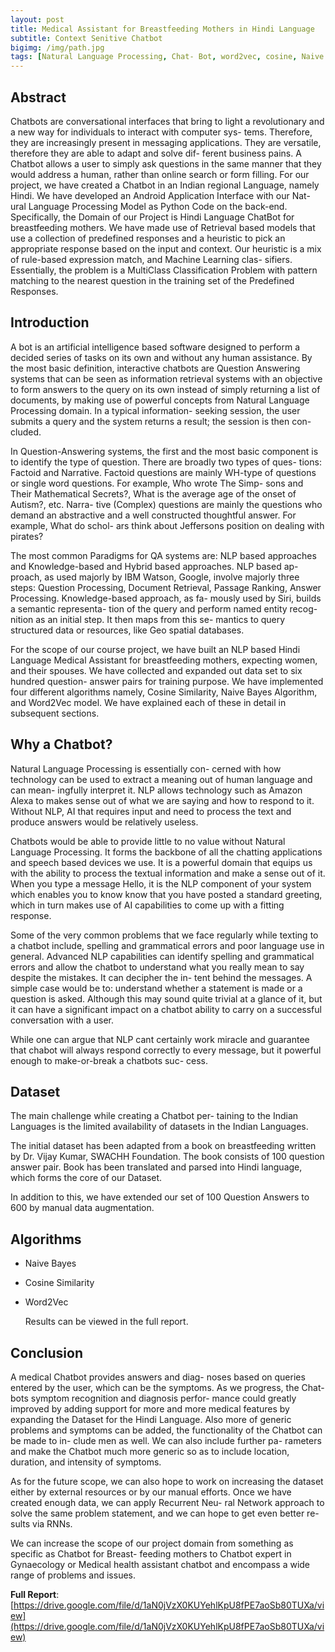 ```yaml
---
layout: post
title: Medical Assistant for Breastfeeding Mothers in Hindi Language
subtitle: Context Senitive Chatbot
bigimg: /img/path.jpg
tags: [Natural Language Processing, Chat- Bot, word2vec, cosine, Naive Bayes]
---
```


## Abstract
Chatbots are conversational interfaces that bring to light a revolutionary and a new way for individuals to interact with computer sys- tems. Therefore, they are increasingly present in messaging applications. They are versatile, therefore they are able to adapt and solve dif- ferent business pains. A Chatbot allows a user to simply ask questions in the same manner that they would address a human, rather than online search or form filling. For our project, we have created a Chatbot in an Indian regional Language, namely Hindi. We have developed an Android Application Interface with our Nat- ural Language Processing Model as Python Code on the back-end. Specifically, the Domain of our Project is Hindi Language ChatBot for breastfeeding mothers. We have made use of Retrieval based models that use a collection of predefined responses and a heuristic to pick an appropriate response based on the input and context. Our heuristic is a mix of rule-based expression match, and Machine Learning clas- sifiers. Essentially, the problem is a MultiClass Classification Problem with pattern matching to the nearest question in the training set of the Predefined Responses.

## Introduction
A bot is an artificial intelligence based software designed to perform a decided series of tasks on its own and without any human assistance. By the most basic definition, interactive chatbots are Question Answering systems that can be seen as information retrieval systems with an objective to form answers to the query on its own instead of simply returning a list of documents, by making use of powerful concepts from Natural Language Processing domain. In a typical information- seeking session, the user submits a query and the system returns a result; the session is then con- cluded.

In Question-Answering systems, the first and the most basic component is to identify the type of question. There are broadly two types of ques- tions: Factoid and Narrative. Factoid questions are mainly WH-type of questions or single word questions. For example, Who wrote The Simp- sons and Their Mathematical Secrets?, What is the average age of the onset of Autism?, etc. Narra- tive (Complex) questions are mainly the questions who demand an abstractive and a well constructed thoughtful answer. For example, What do schol- ars think about Jeffersons position on dealing with pirates?

The most common Paradigms for QA systems are: NLP based approaches and Knowledge-based and Hybrid based approaches. NLP based ap- proach, as used majorly by IBM Watson, Google, involve majorly three steps: Question Processing, Document Retrieval, Passage Ranking, Answer Processing. Knowledge-based approach, as fa- mously used by Siri, builds a semantic representa- tion of the query and perform named entity recog- nition as an initial step. It then maps from this se- mantics to query structured data or resources, like Geo spatial databases. 

For the scope of our course project, we have built an NLP based Hindi Language Medical Assistant for breastfeeding mothers, expecting women, and their spouses. We have collected and expanded out data set to six hundred question- answer pairs for training purpose. We have implemented four different algorithms namely, Cosine Similarity, Naive Bayes Algorithm, and Word2Vec model. We have explained each of these in detail in subsequent sections.

## Why a Chatbot?

Natural Language Processing is essentially con- cerned with how technology can be used to extract a meaning out of human language and can mean- ingfully interpret it. NLP allows technology such as Amazon Alexa to makes sense out of what we are saying and how to respond to it. Without NLP, AI that requires input and need to process the text and produce answers would be relatively useless. 

Chatbots would be able to provide little to no value without Natural Language Processing. It forms the backbone of all the chatting applications and speech based devices we use. It is a powerful domain that equips us with the ability to process the textual information and make a sense out of it. When you type a message Hello, it is the NLP component of your system which enables you to know know that you have posted a standard greeting, which in turn makes use of AI capabilities to come up with a fitting response. 

Some of the very common problems that we face regularly while texting to a chatbot include, spelling and grammatical errors and poor language use in general. Advanced NLP capabilities can identify spelling and grammatical errors and allow the chatbot to understand what you really mean to say despite the mistakes. It can decipher the in- tent behind the messages. A simple case would be to: understand whether a statement is made or a question is asked. Although this may sound quite trivial at a glance of it, but it can have a significant impact on a chatbot ability to carry on a successful conversation with a user. 

While one can argue that NLP cant certainly work miracle and guarantee that chabot will always respond correctly to every message, but it powerful enough to make-or-break a chatbots suc- cess.

## Dataset

The main challenge while creating a Chatbot per- taining to the Indian Languages is the limited availability of datasets in the Indian Languages. 

The initial dataset has been adapted from a book on breastfeeding written by Dr. Vijay Kumar, SWACHH Foundation. The book consists of 100 question answer pair. Book has been translated and parsed into Hindi language, which forms the core of our Dataset. 

In addition to this, we have extended our set of 100 Question Answers to 600 by manual data augmentation.

## Algorithms

- Naive Bayes
- Cosine Similarity
- Word2Vec

  Results can be viewed in the full report.

## Conclusion

A medical Chatbot provides answers and diag- noses based on queries entered by the user, which can be the symptoms. As we progress, the Chat- bots symptom recognition and diagnosis perfor- mance could greatly improved by adding support for more and more medical features by expanding the Dataset for the Hindi Language. Also more of generic problems and symptoms can be added, the functionality of the Chatbot can be made to in- clude men as well. We can also include further pa- rameters and make the Chatbot much more generic so as to include location, duration, and intensity of symptoms. 

As for the future scope, we can also hope to work on increasing the dataset either by external resources or by our manual efforts. Once we have created enough data, we can apply Recurrent Neu- ral Network approach to solve the same problem statement, and we can hope to get even better re- sults via RNNs. 

We can increase the scope of our project domain from something as specific as Chatbot for Breast- feeding mothers to Chatbot expert in Gynaecology or Medical health assistant chatbot and encompass a wide range of problems and issues.

**Full Report**: [https://drive.google.com/file/d/1aN0jVzX0KUYehlKpU8fPE7aoSb80TUXa/view](https://drive.google.com/file/d/1aN0jVzX0KUYehlKpU8fPE7aoSb80TUXa/view) 
